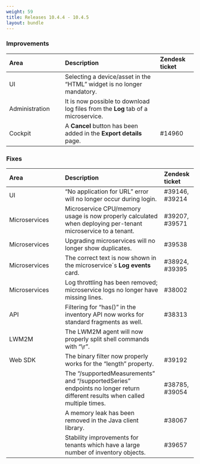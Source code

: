 ```yaml
---
weight: 59
title: Releases 10.4.4 - 10.4.5
layout: bundle
---
```


### Improvements

<table>
<col width = 150>
<thead>
<tr>
<th style="text-align:left">Area</th>
<th style="text-align:left">Description</th>
<th style="text-align:left">Zendesk ticket</th>
</tr>
</thead>
<tbody>
<tr>
<td style="text-align:left">UI</td>
<td style="text-align:left">
Selecting a device/asset in the “HTML” widget is no longer mandatory. 
</td>
<td> </td>
</tr>
<tr>
<td style="text-align:left">Administration</td>
<td style="text-align:left">
It is now possible to download log files from the <strong>Log</strong> tab of a microservice. 
</td>
<td></td>
</tr>
<tr>
<td style="text-align:left">Cockpit</td>
<td style="text-align:left">
A <strong>Cancel</strong> button has been added in the <strong>Export details</strong> page. 
</td>
<td>#14960</td>
</tr>
</tbody>
</table>



### Fixes

<table>
<colgroup><col width="150">
</colgroup><thead>
<tr>
<th style="text-align:left">Area</th>
<th style="text-align:left">Description</th>
<th style="text-align:left">Zendesk ticket</th>
</tr>
</thead>
<tbody>
<tr>
<td style="text-align:left">UI</td>
<td style="text-align:left">“No application for URL” error will no longer occur during login.</td>
<td>#39146, #39214</td>
</tr>
<tr>
<td style="text-align:left">Microservices</td>
<td style="text-align:left">Microservice CPU/memory usage is now properly calculated when deploying per-tenant microservice to a tenant.</td>
<td style="text-align:left">#39207, #39571</td>
</tr>
<tr>
<td style="text-align:left">Microservices</td>
<td style="text-align:left">Upgrading microservices will no longer show duplicates.</td>
<td style="text-align:left">#39538</td>
</tr>
<tr>
<td style="text-align:left">Microservices</td>
<td style="text-align:left">The correct text is now shown in the microservice´s <strong>Log events</strong> card.</td>
<td style="text-align:left">#38924, #39395</td>
</tr>
<tr>
<td style="text-align:left">Microservices</td>
<td style="text-align:left">Log throttling has been removed; microservice logs no longer have missing lines.</td>
<td style="text-align:left">#38002</td>
</tr>
<tr>
<td style="text-align:left">API</td>
<td style="text-align:left">Filtering for “has()” in the inventory API now works for standard fragments as well. </td>
<td style="text-align:left">#38313</td>
</tr>
<tr>
<td style="text-align:left">LWM2M</td>
<td style="text-align:left">The LWM2M agent will now properly split shell commands with “\r”.</td>
<td style="text-align:left"></td>
</tr>
<td style="text-align:left">Web SDK</td>
<td style="text-align:left">The binary filter now properly works for the “length” property.</td>
<td style="text-align:left">#39192</td>
</tr>

<td style="text-align:left"></td>
<td style="text-align:left">The “/supportedMeasurements” and “/supportedSeries” endpoints no longer return different results when called multiple times.
</td>
<td style="text-align:left">#38785, #39054</td>
</tr>
</tr>
<td style="text-align:left"></td>
<td style="text-align:left">A memory leak has been removed in the Java client library.
</td>
<td style="text-align:left">#38067</td>
</tr>
<td style="text-align:left"></td>
<td style="text-align:left">Stability improvements for tenants which have a large number of inventory objects.</td>
<td style="text-align:left">#39657</td>
</tr>
</tbody>
</table>